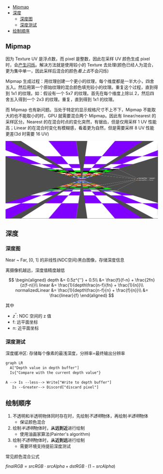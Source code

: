 - [Mipmap](#mipmap)
- [深度](#深度)
  - [深度图](#深度图)
  - [深度测试](#深度测试)
- [绘制顺序](#绘制顺序)

## Mipmap

因为 Texture UV 是浮点数，而 pixel 是整数，因此在采样 UV 颜色生成 pixel 时，会[产生闪烁](https://webgpufundamentals.org/webgpu/lessons/webgpu-textures.html#:~:text=minFilter)。解决方法就是使用较小的 Texture 去处理(颜色已经人为混合，更为集中单一，因此采样后混合的颜色*看上去*不会闪烁)

Mipmap 生成过程：用纹理创建一个更小的纹理，每个维度都是一半大小，四舍五入。然后用第一个原始纹理的混合颜色填充较小的纹理。重复这个过程，直到得到 1x1 的纹理。如：假设有一个 5x7 的纹理。首先在每个维度上除以 2，然后四舍五入得到一个 2x3 的纹理。重复，直到得到 1x1 的纹理。

而 Mipmap 也有新问题。当处于特定的显示规格尺寸不上不下，Mipmap 不能取大的也不能取小的时，GPU 就需要混合两个 Mipmap。因此有 linear/nearest 的采样区分。Nearest 的在混合时点的变化突然，有锯齿，但是仅用采样 1 UV 性能高；Linear 的在混合时变化有模糊感，看着更为自然，但是需要采样 8 UV 性能更差(3d 时需要 16 UV)

![webgpu-mipmapfilter](../assets/wgpu-mipmapfilter.png)

## 深度

### 深度图

Near ~ Far, [0, 1] 的非线性(NDC空间)黑白图像，存储深度信息

离摄像机越远，深度值精度越低

$$
\begin{aligned}
           depth &= 0.5z^{''} + 0.5\\
                 &= \frac{f}{f-n} + \frac{2fn}{z(f-n)}\\
          linear &= \frac{1}{depth\frac{n-f}{fn} + \frac{1}{n}}\\
normalizedLinear &= \frac{1}{depth\frac{n-f}{n} + \frac{f}{n}}\\
                 &= \frac{linear}{f}
\end{aligned}
$$

其中

- $z^{''}$: NDC 空间的 z 值
- f: 远平面坐标
- n: 近平面坐标

### 深度测试

深度缓冲区: 存储每个像素的最浅深度，分辨率=最终输出分辨率

```mermaid
graph LR
  A["Depth value in depth buffer"]
  Is{"Compare with the current depth value"}

A --> Is --less--> Write["Write to depth buffer"]
   Is --Greater--> Discord["discard pixel"]
```

## 绘制顺序

1. 不透明和半透明物体同时存在时，先绘制*不透明*物体，再绘制*半透明*物体
   - 保证颜色混合
2. 绘制*半透明*物体时，**从远到近**进行绘制
   - 使用油画家算法(Painter's algorithm)
3. 绘制*不透明*物体时，**从近到远**进行绘制
   - 需要环境支持提前深度测试

常见颜色混合公式

$finalRGB = srcRGB \cdot srcAlpha + dstRGB \cdot (1-srcAlpha)$
